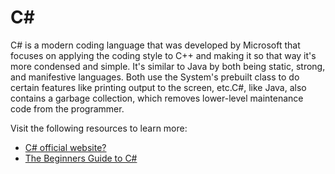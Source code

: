 # C#

C# is a modern coding language that was developed by Microsoft that focuses on applying the coding style to C++ and making it so that way it's more condensed and simple. It's similar to Java by both being static, strong, and manifestive languages. Both use the System's prebuilt class to do certain features like printing output to the screen, etc.C#, like Java, also contains a garbage collection, which removes lower-level maintenance code from the programmer.

Visit the following resources to learn more:

- [C# official website?](https://learn.microsoft.com/en-us/dotnet/csharp//)
- [The Beginners Guide to C#](https://www.w3schools.com/CS/index.php)
